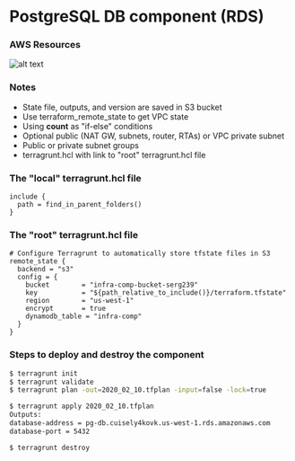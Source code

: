 # PostgreSQL DB component (RDS) #

### AWS Resources ###
![alt text](https://github.com/serg239/terraform/blob/master/aws/infra-comp/images/pgdb.jpg "PostgreSQL DB")

### Notes ###
* State file, outputs, and version are saved in S3 bucket
* Use terraform_remote_state to get VPC state
* Using <b>count</b> as "if-else" conditions
* Optional public (NAT GW, subnets, router, RTAs) or VPC private subnet
* Public or private subnet groups
* terragrunt.hcl with link to "root" terragrunt.hcl file 

### The "local" terragrunt.hcl file ###
```hcl
include {
  path = find_in_parent_folders()
}
```

### The "root" terragrunt.hcl file ###
```hcl
# Configure Terragrunt to automatically store tfstate files in S3
remote_state {
  backend = "s3"
  config = {
    bucket        = "infra-comp-bucket-serg239"
    key           = "${path_relative_to_include()}/terraform.tfstate"
    region        = "us-west-1"
    encrypt       = true
    dynamodb_table = "infra-comp"
  }
}
```

### Steps to deploy and destroy the component ###
```bash
$ terragrunt init
$ terragrunt validate
$ terragrunt plan -out=2020_02_10.tfplan -input=false -lock=true

$ terragrunt apply 2020_02_10.tfplan
Outputs:
database-address = pg-db.cuisely4kovk.us-west-1.rds.amazonaws.com
database-port = 5432

$ terragrunt destroy
```
